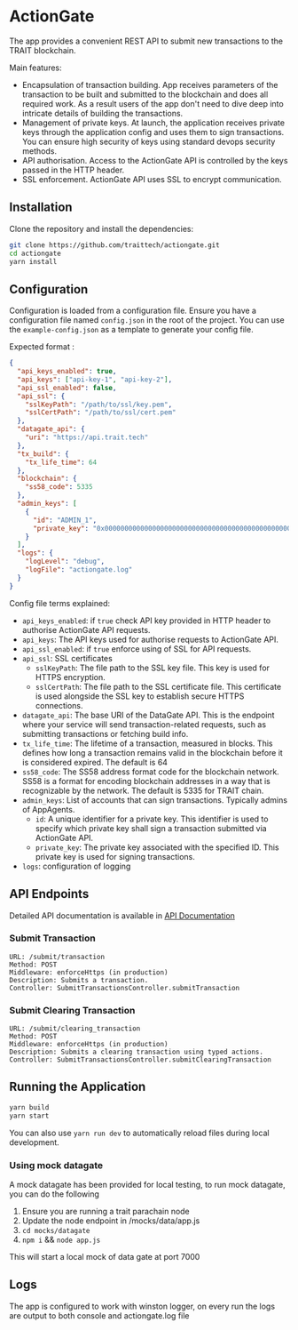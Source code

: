 # ActionGate

The app provides a convenient REST API to submit new transactions to the TRAIT blockchain.

Main features:

- Encapsulation of transaction building. App receives parameters of the transaction to be built and submitted to the blockchain and does all required work. As a result users of the app don't need to dive deep into intricate details of building the transactions.
- Management of private keys. At launch, the application receives private keys through the application config and uses them to sign transactions. You can ensure high security of keys using standard devops security methods.
- API authorisation. Access to the ActionGate API is controlled by the keys passed in the HTTP header.
- SSL enforcement. ActionGate API uses SSL to encrypt communication.

## Installation

Clone the repository and install the dependencies:

```bash
git clone https://github.com/traittech/actiongate.git
cd actiongate
yarn install
```

## Configuration

Configuration is loaded from a configuration file. Ensure you have a configuration file named `config.json` in the root of the project.
You can use the `example-config.json` as a template to generate your config file.

Expected format :

```json
{
  "api_keys_enabled": true,
  "api_keys": ["api-key-1", "api-key-2"],
  "api_ssl_enabled": false,
  "api_ssl": {
    "sslKeyPath": "/path/to/ssl/key.pem",
    "sslCertPath": "/path/to/ssl/cert.pem"
  },
  "datagate_api": {
    "uri": "https://api.trait.tech"
  },
  "tx_build": {
    "tx_life_time": 64
  },
  "blockchain": {
    "ss58_code": 5335
  },
  "admin_keys": [
    {
      "id": "ADMIN_1",
      "private_key": "0x0000000000000000000000000000000000000000000000000000000000000000"
    }
  ],
  "logs": {
    "logLevel": "debug",
    "logFile": "actiongate.log"
  }
}
```

Config file terms explained:

- `api_keys_enabled`: if `true` check API key provided in HTTP header to authorise ActionGate API requests.
- `api_keys`: The API keys used for authorise requests to ActionGate API.
- `api_ssl_enabled`: if `true` enforce using of SSL for API requests.
- `api_ssl`: SSL certificates
  - `sslKeyPath`: The file path to the SSL key file. This key is used for HTTPS encryption.
  - `sslCertPath`: The file path to the SSL certificate file. This certificate is used alongside the SSL key to establish secure HTTPS connections.
- `datagate_api`: The base URI of the DataGate API. This is the endpoint where your service will send transaction-related requests, such as submitting transactions or fetching build info.
- `tx_life_time`: The lifetime of a transaction, measured in blocks. This defines how long a transaction remains valid in the blockchain before it is considered expired. The default is 64
- `ss58_code`: The SS58 address format code for the blockchain network. SS58 is a format for encoding blockchain addresses in a way that is recognizable by the network. The default is 5335 for TRAIT chain.
- `admin_keys`: List of accounts that can sign transactions. Typically admins of AppAgents.
  - `id`: A unique identifier for a private key. This identifier is used to specify which private key shall sign a transaction submitted via ActionGate API.
  - `private_key`: The private key associated with the specified ID. This private key is used for signing transactions.
- `logs`: configuration of logging

## API Endpoints

Detailed API documentation is available in [API Documentation](api_docs/API.md)

### Submit Transaction

```
URL: /submit/transaction
Method: POST
Middleware: enforceHttps (in production)
Description: Submits a transaction.
Controller: SubmitTransactionsController.submitTransaction
```

### Submit Clearing Transaction

```
URL: /submit/clearing_transaction
Method: POST
Middleware: enforceHttps (in production)
Description: Submits a clearing transaction using typed actions.
Controller: SubmitTransactionsController.submitClearingTransaction
```

## Running the Application

```bash
yarn build
yarn start
```

You can also use `yarn run dev` to automatically reload files during local development.

### Using mock datagate

A mock datagate has been provided for local testing, to run mock datagate, you can do the following

1. Ensure you are running a trait parachain node
2. Update the node endpoint in /mocks/data/app.js
3. `cd mocks/datagate`
4. `npm i` && `node app.js`

This will start a local mock of data gate at port 7000

## Logs

The app is configured to work with winston logger, on every run the logs are output to both console and actiongate.log file
